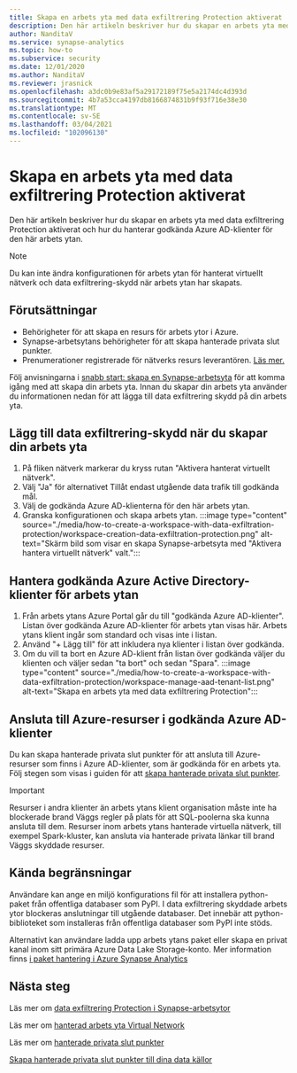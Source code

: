 ```yaml
---
title: Skapa en arbets yta med data exfiltrering Protection aktiverat
description: Den här artikeln beskriver hur du skapar en arbets yta med data exfiltrering Protection i Azure Synapse Analytics
author: NanditaV
ms.service: synapse-analytics
ms.topic: how-to
ms.subservice: security
ms.date: 12/01/2020
ms.author: NanditaV
ms.reviewer: jrasnick
ms.openlocfilehash: a3dc0b9e83af5a29172189f75e5a2174dc4d393d
ms.sourcegitcommit: 4b7a53cca4197db8166874831b9f93f716e38e30
ms.translationtype: MT
ms.contentlocale: sv-SE
ms.lasthandoff: 03/04/2021
ms.locfileid: "102096130"
---
```

# <a name="create-a-workspace-with-data-exfiltration-protection-enabled"></a>Skapa en arbets yta med data exfiltrering Protection aktiverat
Den här artikeln beskriver hur du skapar en arbets yta med data exfiltrering Protection aktiverat och hur du hanterar godkända Azure AD-klienter för den här arbets ytan.

>[!Note]
>Du kan inte ändra konfigurationen för arbets ytan för hanterat virtuellt nätverk och data exfiltrering-skydd när arbets ytan har skapats.

## <a name="prerequisites"></a>Förutsättningar
- Behörigheter för att skapa en resurs för arbets ytor i Azure.
- Synapse-arbetsytans behörigheter för att skapa hanterade privata slut punkter.
- Prenumerationer registrerade för nätverks resurs leverantören. [Läs mer.](../../azure-resource-manager/management/resource-providers-and-types.md)

Följ anvisningarna i [snabb start: skapa en Synapse-arbetsyta](../quickstart-create-workspace.md) för att komma igång med att skapa din arbets yta. Innan du skapar din arbets yta använder du informationen nedan för att lägga till data exfiltrering skydd på din arbets yta.

## <a name="add-data-exfiltration-protection-when-creating-your-workspace"></a>Lägg till data exfiltrering-skydd när du skapar din arbets yta
1. På fliken nätverk markerar du kryss rutan "Aktivera hanterat virtuellt nätverk".
1. Välj "Ja" för alternativet Tillåt endast utgående data trafik till godkända mål.
1. Välj de godkända Azure AD-klienterna för den här arbets ytan.
1. Granska konfigurationen och skapa arbets ytan.
:::image type="content" source="./media/how-to-create-a-workspace-with-data-exfiltration-protection/workspace-creation-data-exfiltration-protection.png" alt-text="Skärm bild som visar en skapa Synapse-arbetsyta med &quot;Aktivera hantera virtuellt nätverk&quot; valt.":::

## <a name="manage-approved-azure-active-directory-tenants-for-the-workspace"></a>Hantera godkända Azure Active Directory-klienter för arbets ytan
1. Från arbets ytans Azure Portal går du till "godkända Azure AD-klienter". Listan över godkända Azure AD-klienter för arbets ytan visas här. Arbets ytans klient ingår som standard och visas inte i listan.
1. Använd "+ Lägg till" för att inkludera nya klienter i listan över godkända.
1. Om du vill ta bort en Azure AD-klient från listan över godkända väljer du klienten och väljer sedan "ta bort" och sedan "Spara".
:::image type="content" source="./media/how-to-create-a-workspace-with-data-exfiltration-protection/workspace-manage-aad-tenant-list.png" alt-text="Skapa en arbets yta med data exfiltrering Protection":::


## <a name="connecting-to-azure-resources-in-approved-azure-ad-tenants"></a>Ansluta till Azure-resurser i godkända Azure AD-klienter

Du kan skapa hanterade privata slut punkter för att ansluta till Azure-resurser som finns i Azure AD-klienter, som är godkända för en arbets yta. Följ stegen som visas i guiden för att [skapa hanterade privata slut punkter](./how-to-create-managed-private-endpoints.md).

>[!IMPORTANT]
>Resurser i andra klienter än arbets ytans klient organisation måste inte ha blockerade brand Väggs regler på plats för att SQL-poolerna ska kunna ansluta till dem. Resurser inom arbets ytans hanterade virtuella nätverk, till exempel Spark-kluster, kan ansluta via hanterade privata länkar till brand Väggs skyddade resurser.

## <a name="known-limitations"></a>Kända begränsningar
Användare kan ange en miljö konfigurations fil för att installera python-paket från offentliga databaser som PyPI. I data exfiltrering skyddade arbets ytor blockeras anslutningar till utgående databaser. Det innebär att python-biblioteket som installeras från offentliga databaser som PyPI inte stöds. 

Alternativt kan användare ladda upp arbets ytans paket eller skapa en privat kanal inom sitt primära Azure Data Lake Storage-konto. Mer information finns [i paket hantering i Azure Synapse Analytics](./spark/../../spark/apache-spark-azure-portal-add-libraries.md) 
  
## <a name="next-steps"></a>Nästa steg

Läs mer om [data exfiltrering Protection i Synapse-arbetsytor](./workspace-data-exfiltration-protection.md)

Läs mer om [hanterad arbets yta Virtual Network](./synapse-workspace-managed-vnet.md)

Läs mer om [hanterade privata slut punkter](./synapse-workspace-managed-private-endpoints.md)

[Skapa hanterade privata slut punkter till dina data källor](./how-to-create-managed-private-endpoints.md)
